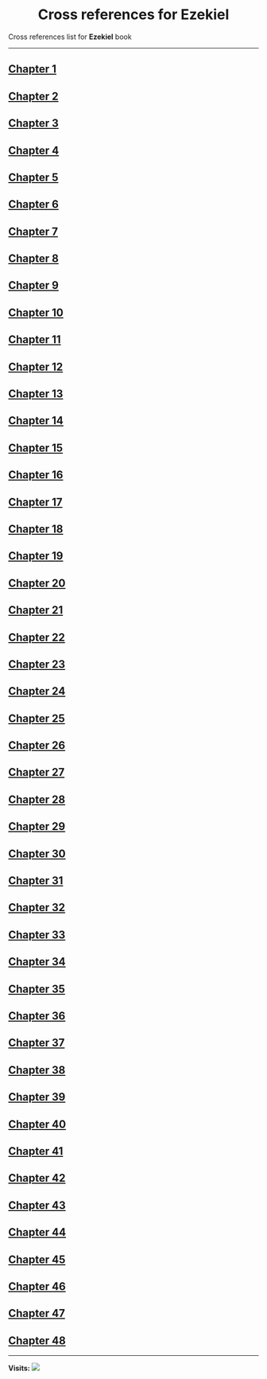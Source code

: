 <div align="center">
  <h1 id="readme">Cross references for <b>Ezekiel</b></h1>
</div>

Cross references list for **Ezekiel** book

---

## [Chapter 1](1.md)
## [Chapter 2](2.md)
## [Chapter 3](3.md)
## [Chapter 4](4.md)
## [Chapter 5](5.md)
## [Chapter 6](6.md)
## [Chapter 7](7.md)
## [Chapter 8](8.md)
## [Chapter 9](9.md)
## [Chapter 10](10.md)
## [Chapter 11](11.md)
## [Chapter 12](12.md)
## [Chapter 13](13.md)
## [Chapter 14](14.md)
## [Chapter 15](15.md)
## [Chapter 16](16.md)
## [Chapter 17](17.md)
## [Chapter 18](18.md)
## [Chapter 19](19.md)
## [Chapter 20](20.md)
## [Chapter 21](21.md)
## [Chapter 22](22.md)
## [Chapter 23](23.md)
## [Chapter 24](24.md)
## [Chapter 25](25.md)
## [Chapter 26](26.md)
## [Chapter 27](27.md)
## [Chapter 28](28.md)
## [Chapter 29](29.md)
## [Chapter 30](30.md)
## [Chapter 31](31.md)
## [Chapter 32](32.md)
## [Chapter 33](33.md)
## [Chapter 34](34.md)
## [Chapter 35](35.md)
## [Chapter 36](36.md)
## [Chapter 37](37.md)
## [Chapter 38](38.md)
## [Chapter 39](39.md)
## [Chapter 40](40.md)
## [Chapter 41](41.md)
## [Chapter 42](42.md)
## [Chapter 43](43.md)
## [Chapter 44](44.md)
## [Chapter 45](45.md)
## [Chapter 46](46.md)
## [Chapter 47](47.md)
## [Chapter 48](48.md)


---

**Visits:**
![](https://profile-counter.glitch.me/visitCounter_crossrefsChapterList18/count.svg)
